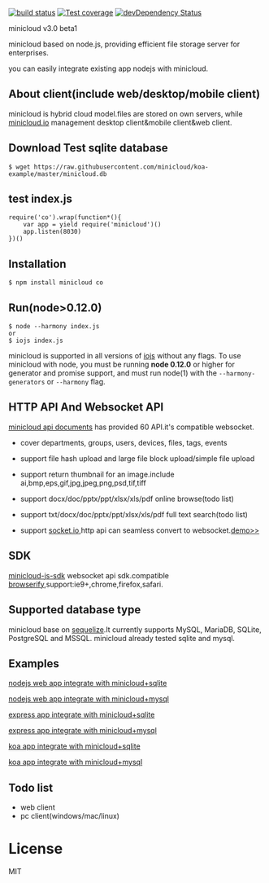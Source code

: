 
  [![build status][travis-image]][travis-url]
  [![Test coverage][coveralls-image]][coveralls-url]
  [![devDependency Status](https://david-dm.org/atom/electron/dev-status.svg)](https://david-dm.org/minicloud/minicloud#info=devDependencies)
  
  minicloud v3.0 beta1

  minicloud based on node.js, providing efficient file storage server for enterprises.

  you can easily integrate existing app nodejs with minicloud.

## About client(include web/desktop/mobile client)

  minicloud is hybrid cloud model.files are stored on own servers, while [minicloud.io](http://minicloud.io) management desktop client&mobile client&web client.

## Download Test sqlite database
```
$ wget https://raw.githubusercontent.com/minicloud/koa-example/master/minicloud.db

```
## test index.js
```
require('co').wrap(function*(){
	var app = yield require('minicloud')()
	app.listen(8030)
})()

```
## Installation
```
$ npm install minicloud co
```
## Run(node>0.12.0)
```
$ node --harmony index.js
or
$ iojs index.js
```

minicloud is supported in all versions of [iojs](https://iojs.org) without any flags.
To use minicloud with node, you must be running __node 0.12.0__ or higher for generator and promise support, and must run node(1)
  with the `--harmony-generators` or `--harmony` flag.

## HTTP API And Websocket API

[minicloud api documents](https://minicloud.readme.io/docs) has provided 60 API.it's compatible websocket.

- cover departments, groups, users, devices, files, tags, events

- support file hash upload and large file block upload/simple file upload

- support return thumbnail for an image.include ai,bmp,eps,gif,jpg,jpeg,png,psd,tif,tiff

- support docx/doc/pptx/ppt/xlsx/xls/pdf online browse(todo list)

- support txt/docx/doc/pptx/ppt/xlsx/xls/pdf full text search(todo list)

- support [socket.io](https://socket.io),http api can seamless convert to websocket.[demo>>](https://minicloud.readme.io/docs/how-to-use-websocket)

## SDK
[minicloud-js-sdk](https://github.com/minicloud/minicloud-js-sdk) websocket api sdk.compatible [browserify](https://www.npmjs.com/package/browserify),support:ie9+,chrome,firefox,safari.

## Supported database type

 minicloud base on [sequelize](https://github.com/sequelize/sequelize).It currently supports MySQL, MariaDB, SQLite, PostgreSQL and MSSQL. minicloud already tested sqlite and mysql.

## Examples
[nodejs web app integrate with minicloud+sqlite](https://github.com/minicloud/nodejs-example)

[nodejs web app integrate with minicloud+mysql](https://github.com/minicloud/nodejs-mysql-example)

[express app integrate with minicloud+sqlite](https://github.com/minicloud/express-example)

[express app integrate with minicloud+mysql](https://github.com/minicloud/express-mysql-example)

[koa app integrate with minicloud+sqlite](https://github.com/minicloud/koa-example)

[koa app integrate with minicloud+mysql](https://github.com/minicloud/koa-mysql-example)

## Todo list
 
- web client
- pc client(windows/mac/linux)

# License

  MIT
 
[travis-image]: https://img.shields.io/travis/minicloud/minicloud/master.svg?style=flat-square
[travis-url]: https://travis-ci.org/minicloud/minicloud 
[coveralls-image]: https://img.shields.io/coveralls/minicloud/minicloud/master.svg?style=flat-square
[coveralls-url]: https://coveralls.io/r/minicloud/minicloud?branch=master